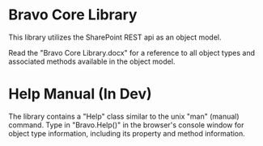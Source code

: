 # Bravo Core Library #
This library utilizes the SharePoint REST api as an object model.

Read the "Bravo Core Library.docx" for a reference to all object types and associated methods available in the object model.

# Help Manual (In Dev) #
The library contains a "Help" class similar to the unix "man" (manual) command. Type in "Bravo.Help()" in the browser's console window for object type information, including its property and method information.
